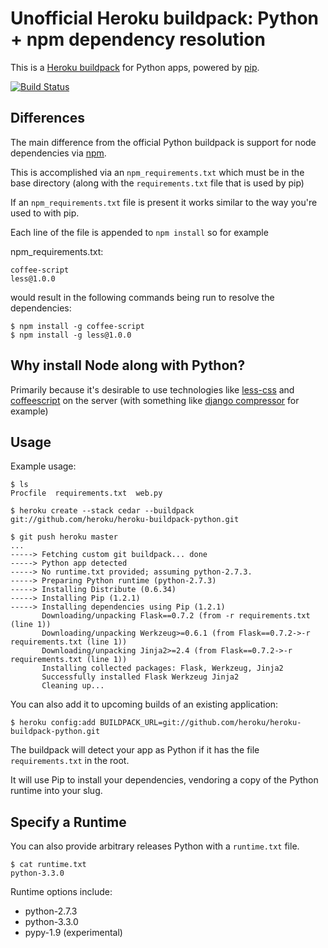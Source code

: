 Unofficial Heroku buildpack: Python + npm dependency resolution
========================

This is a [Heroku buildpack](http://devcenter.heroku.com/articles/buildpacks) for Python apps, powered by [pip](http://www.pip-installer.org/).

[![Build Status](https://secure.travis-ci.org/heroku/heroku-buildpack-python.png?branch=master)](http://travis-ci.org/heroku/heroku-buildpack-python)

Differences
-----------

The main difference from the official Python buildpack is support for node dependencies via [npm](http://npmjs.org).

This is accomplished via an `npm_requirements.txt` which must be in the base directory (along with the `requirements.txt` file that is used by pip)

If an `npm_requirements.txt` file is present it works similar to the way you're used to with pip.

Each line of the file is appended to `npm install` so for example

npm_requirements.txt:

    coffee-script
    less@1.0.0
    
would result in the following commands being run to resolve the dependencies:

    $ npm install -g coffee-script
    $ npm install -g less@1.0.0
    
Why install Node along with Python?
-----------------------------------

Primarily because it's desirable to use technologies like [less-css](http://lesscss.org/) and [coffeescript](http://coffeescript.org/) on the server (with something like [django compressor](https://github.com/jezdez/django_compressor) for example)

Usage
-----

Example usage:

    $ ls
    Procfile  requirements.txt  web.py

    $ heroku create --stack cedar --buildpack git://github.com/heroku/heroku-buildpack-python.git

    $ git push heroku master
    ...
    -----> Fetching custom git buildpack... done
    -----> Python app detected
    -----> No runtime.txt provided; assuming python-2.7.3.
    -----> Preparing Python runtime (python-2.7.3)
    -----> Installing Distribute (0.6.34)
    -----> Installing Pip (1.2.1)
    -----> Installing dependencies using Pip (1.2.1)
           Downloading/unpacking Flask==0.7.2 (from -r requirements.txt (line 1))
           Downloading/unpacking Werkzeug>=0.6.1 (from Flask==0.7.2->-r requirements.txt (line 1))
           Downloading/unpacking Jinja2>=2.4 (from Flask==0.7.2->-r requirements.txt (line 1))
           Installing collected packages: Flask, Werkzeug, Jinja2
           Successfully installed Flask Werkzeug Jinja2
           Cleaning up...

You can also add it to upcoming builds of an existing application:

    $ heroku config:add BUILDPACK_URL=git://github.com/heroku/heroku-buildpack-python.git

The buildpack will detect your app as Python if it has the file `requirements.txt` in the root. 

It will use Pip to install your dependencies, vendoring a copy of the Python runtime into your slug. 

Specify a Runtime
-----------------

You can also provide arbitrary releases Python with a `runtime.txt` file.

    $ cat runtime.txt
    python-3.3.0
    
Runtime options include:

- python-2.7.3
- python-3.3.0
- pypy-1.9 (experimental)
